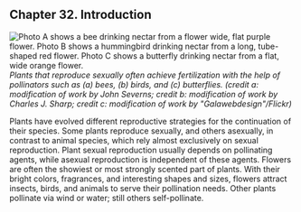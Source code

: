 ##  Chapter 32. Introduction 

![ Photo A shows a bee drinking nectar from a flower wide, flat purple flower. Photo B shows a hummingbird drinking nectar from a long, tube-shaped red flower. Photo C shows a butterfly drinking nectar from a flat, wide orange flower.][1] _Plants that reproduce sexually often achieve fertilization with the help of pollinators such as (a) bees, (b) birds, and (c) butterflies. (credit a: modification of work by John Severns; credit b: modification of work by Charles J. Sharp; credit c: modification of work by "Galawebdesign"/Flickr)_

Plants have evolved different reproductive strategies for the continuation of their species. Some plants reproduce sexually, and others asexually, in contrast to animal species, which rely almost exclusively on sexual reproduction. Plant sexual reproduction usually depends on pollinating agents, while asexual reproduction is independent of these agents. Flowers are often the showiest or most strongly scented part of plants. With their bright colors, fragrances, and interesting shapes and sizes, flowers attract insects, birds, and animals to serve their pollination needs. Other plants pollinate via wind or water; still others self-pollinate.

   [1]: https://cnx.org/resources/1c12f0ae28eed87adcf016ecc158a3e8b7540c26/Figure_32_00_01abc.jpg

